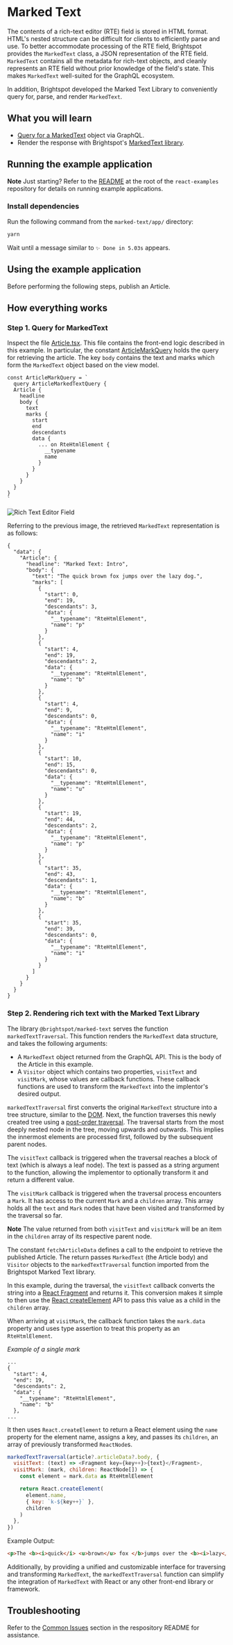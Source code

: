 # Marked Text

The contents of a rich-text editor (RTE) field is stored in HTML format. HTML's nested structure can be difficult for clients to efficiently parse and use. To better accommodate processing of the RTE field, Brightspot provides the `MarkedText` class, a JSON representation of the RTE field. `MarkedText` contains all the metadata for rich-text objects, and cleanly represents an RTE field without prior knowledge of the field's state. This makes `MarkedText` well-suited for the GraphQL ecosystem.

In addition, Brightspot developed the Marked Text Library to conveniently query for, parse, and render `MarkedText`.

## What you will learn

* [Query for a MarkedText](#step-1-query-for-markedtext) object via GraphQL.
* Render the response with Brightspot's [MarkedText library](#step-2-rendering-rich-text-with-the-marked-text-library).

## Running the example application

**Note** Just starting? Refer to the [README](/README.md) at the root of the `react-examples` repository for details on running example applications.

### Install dependencies

Run the following command from the `marked-text/app/` directory:

```sh
yarn
```

Wait until a message similar to `✨ Done in 5.03s` appears.

## Using the example application

Before performing the following steps, publish an Article.

## How everything works

### Step 1. Query for MarkedText

Inspect the file [Article.tsx](app/src/components/Article.tsx). This file contains the front-end logic described in this example. In particular, the constant [ArticleMarkQuery](app/src/components/Article.tsx#L17) holds the query for retrieving the article. The key `body` contains the text and marks which form the `MarkedText` object based on the view model.

```gql
const ArticleMarkQuery = `
  query ArticleMarkedTextQuery {
  Article {
    headline
    body {
      text
      marks {
        start
        end
        descendants
        data {
          ... on RteHtmlElement {
            __typename
            name
          }
        }
      }
    }
  }
}
`
```

<img alt="Rich Text Editor Field" src="docs/images/rich-text-screenshot.png">

Referring to the previous image, the retrieved `MarkedText` representation is as follows:

```json5
{
  "data": {
    "Article": {
      "headline": "Marked Text: Intro",
      "body": {
        "text": "The quick brown fox jumps over the lazy dog.",
        "marks": [
          {
            "start": 0,
            "end": 19,
            "descendants": 3,
            "data": {
              "__typename": "RteHtmlElement",
              "name": "p"
            }
          },
          {
            "start": 4,
            "end": 19,
            "descendants": 2,
            "data": {
              "__typename": "RteHtmlElement",
              "name": "b"
            }
          },
          {
            "start": 4,
            "end": 9,
            "descendants": 0,
            "data": {
              "__typename": "RteHtmlElement",
              "name": "i"
            }
          },
          {
            "start": 10,
            "end": 15,
            "descendants": 0,
            "data": {
              "__typename": "RteHtmlElement",
              "name": "u"
            }
          },
          {
            "start": 19,
            "end": 44,
            "descendants": 2,
            "data": {
              "__typename": "RteHtmlElement",
              "name": "p"
            }
          },
          {
            "start": 35,
            "end": 43,
            "descendants": 1,
            "data": {
              "__typename": "RteHtmlElement",
              "name": "b"
            }
          },
          {
            "start": 35,
            "end": 39,
            "descendants": 0,
            "data": {
              "__typename": "RteHtmlElement",
              "name": "i"
            }
          }
        ]
      }
    }
  }
}
```

### Step 2. Rendering rich text with the Marked Text Library

The library `@brightspot/marked-text` serves the function `markedTextTraversal`. This function renders the `MarkedText` data structure, and takes the following arguments:

- A `MarkedText` object returned from the GraphQL API. This is the body of the Article in this example.
- A `Visitor` object which contains two properties, `visitText` and `visitMark`, whose values are callback functions. These callback functions are used to transform the `MarkedText` into the implentor's desired output.

`markedTextTraversal` first converts the original `MarkedText` structure into a tree structure, similar to the [DOM](https://developer.mozilla.org/en-US/docs/Web/API/Document_Object_Model/Introduction). Next, the function traverses this newly created tree using a [post-order traversal](https://www.geeksforgeeks.org/iterative-postorder-traversal). The traversal starts from the most deeply nested node in the tree, moving upwards and outwards. This implies the innermost elements are processed first, followed by the subsequent parent nodes.

The `visitText` callback is triggered when the traversal reaches a block of text (which is always a leaf node). The text is passed as a string argument to the function, allowing the implementor to optionally transform it and return a different value.

The `visitMark` callback is triggered when the traversal process encounters a `Mark`. It has access to the current `Mark` and a `children` array. This array holds all the `text` and `Mark` nodes that have been visited and transformed by the traversal so far.

**Note** The value returned from both `visitText` and `visitMark` will be an item in the `children` array of its respective parent node.

The constant `fetchArticleData` defines a call to the endpoint to retrieve the published Article. The return passes `MarkedText` (the Article body) and `Visitor` objects to the `markedTextTraversal` function imported from the Brightspot Marked Text library.

In this example, during the traversal, the `visitText` callback converts the string into a [React Fragment](https://react.dev/reference/react/Fragment) and returns it. This conversion makes it simple to then use the [React createElement](https://react.dev/reference/react/createElement) API to pass this value as a child in the `children` array.

When arriving at `visitMark`, the callback function takes the `mark.data` property and uses type assertion to treat this property as an `RteHtmlElement`.

_Example of a single mark_

```json5
...
{
  "start": 4,
  "end": 19,
  "descendants": 2,
  "data": {
    "__typename": "RteHtmlElement",
    "name": "b"
  },
...
```

It then uses `React.createElement` to return a React element using the `name` property for the element name, assigns a key, and passes its `children`, an array of previously transformed `ReactNode`s.

```js
markedTextTraversal(article?.articleData?.body, {
  visitText: (text) => <Fragment key={key++}>{text}</Fragment>,
  visitMark: (mark, children: ReactNode[]) => {
    const element = mark.data as RteHtmlElement

    return React.createElement(
      element.name,
      { key: `k-${key++}` },
      children
    )
  },
})
```

Example Output:

```html
<p>The <b><i>quick</i> <u>brown</u> fox </b>jumps over the <b><i>lazy</i> dog</b>.</p>
```

Additionally, by providing a unified and customizable interface for traversing and transforming `MarkedText`, the `markedTextTraversal` function can simplify the integration of `MarkedText` with React or any other front-end library or framework.

## Troubleshooting

Refer to the [Common Issues](/README.md) section in the respository README for assistance.
